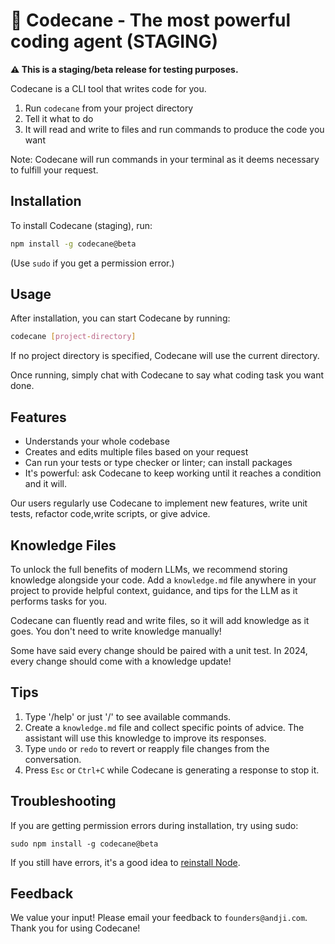 # 🚀 Codecane - The most powerful coding agent (STAGING)

**⚠️ This is a staging/beta release for testing purposes.**

Codecane is a CLI tool that writes code for you.

1. Run `codecane` from your project directory
2. Tell it what to do
3. It will read and write to files and run commands to produce the code you want

Note: Codecane will run commands in your terminal as it deems necessary to fulfill your request.

## Installation

To install Codecane (staging), run:

```bash
npm install -g codecane@beta
```

(Use `sudo` if you get a permission error.)

## Usage

After installation, you can start Codecane by running:

```bash
codecane [project-directory]
```

If no project directory is specified, Codecane will use the current directory.

Once running, simply chat with Codecane to say what coding task you want done.

## Features

- Understands your whole codebase
- Creates and edits multiple files based on your request
- Can run your tests or type checker or linter; can install packages
- It's powerful: ask Codecane to keep working until it reaches a condition and it will.

Our users regularly use Codecane to implement new features, write unit tests, refactor code,write scripts, or give advice.

## Knowledge Files

To unlock the full benefits of modern LLMs, we recommend storing knowledge alongside your code. Add a `knowledge.md` file anywhere in your project to provide helpful context, guidance, and tips for the LLM as it performs tasks for you.

Codecane can fluently read and write files, so it will add knowledge as it goes. You don't need to write knowledge manually!

Some have said every change should be paired with a unit test. In 2024, every change should come with a knowledge update!

## Tips

1. Type '/help' or just '/' to see available commands.
2. Create a `knowledge.md` file and collect specific points of advice. The assistant will use this knowledge to improve its responses.
3. Type `undo` or `redo` to revert or reapply file changes from the conversation.
4. Press `Esc` or `Ctrl+C` while Codecane is generating a response to stop it.

## Troubleshooting

If you are getting permission errors during installation, try using sudo:

```
sudo npm install -g codecane@beta
```

If you still have errors, it's a good idea to [reinstall Node](https://nodejs.org/en/download).

## Feedback

We value your input! Please email your feedback to `founders@andji.com`. Thank you for using Codecane!

<!-- Test comment for staging workflow -->
